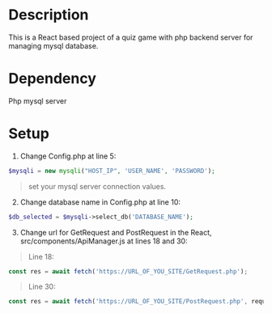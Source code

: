 # Description
This is a React based project of a quiz game with php backend server for managing mysql database.

# Dependency
Php
mysql server

# Setup
1. Change Config.php at line 5:
```php 
$mysqli = new mysqli("HOST_IP", 'USER_NAME', 'PASSWORD');
```
> set your mysql server connection values.
2. Change database name in Config.php at line 10:
```php 
$db_selected = $mysqli->select_db('DATABASE_NAME');
```
3. Change url for GetRequest and PostRequest in the React, src/components/ApiManager.js at lines 18 and 30:

> Line 18: 
```javascript 
const res = await fetch('https://URL_OF_YOU_SITE/GetRequest.php');
```
> Line 30: 
```javascript 
const res = await fetch('https://URL_OF_YOU_SITE/PostRequest.php', requestOptions);
```